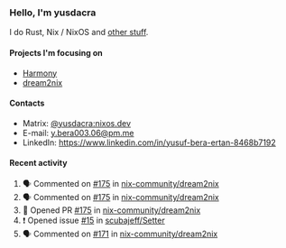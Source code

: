 ### Hello, I'm yusdacra

I do Rust, Nix / NixOS and [other stuff](https://yusdacra.gitlab.io/about).

#### Projects I'm focusing on

- [Harmony](https://harmonyapp.io)
- [dream2nix](https://github.com/nix-community/dream2nix)

#### Contacts

- Matrix: [@yusdacra:nixos.dev](https://matrix.to/#/@yusdacra:nixos.dev)
- E-mail: y.bera003.06@pm.me
- LinkedIn: https://www.linkedin.com/in/yusuf-bera-ertan-8468b7192

#### Recent activity

<!--START_SECTION:activity-->
1. 🗣 Commented on [#175](https://github.com/nix-community/dream2nix/issues/175) in [nix-community/dream2nix](https://github.com/nix-community/dream2nix)
2. 🗣 Commented on [#175](https://github.com/nix-community/dream2nix/issues/175) in [nix-community/dream2nix](https://github.com/nix-community/dream2nix)
3. 💪 Opened PR [#175](https://github.com/nix-community/dream2nix/pull/175) in [nix-community/dream2nix](https://github.com/nix-community/dream2nix)
4. ❗️ Opened issue [#15](https://github.com/scubajeff/Setter/issues/15) in [scubajeff/Setter](https://github.com/scubajeff/Setter)
5. 🗣 Commented on [#171](https://github.com/nix-community/dream2nix/issues/171) in [nix-community/dream2nix](https://github.com/nix-community/dream2nix)
<!--END_SECTION:activity-->
